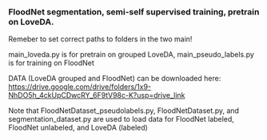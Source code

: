 ### FloodNet segmentation, semi-self supervised training, pretrain on LoveDA.
Remeber to set correct paths to folders in the two main!  

main_loveda.py is for pretrain on grouped LoveDA, main_pseudo_labels.py is for training on FloodNet  

DATA (LoveDA grouped and FloodNet) can be downloaded here: https://drive.google.com/drive/folders/1x9-NhDO5h_4ckUpCDwcRY_6F9tV98c-K?usp=drive_link  

Note that FloodNetDataset_pseudolabels.py, FloodNetDataset.py, and segmentation_dataset.py are used to load data for FloodNet labeled, FloodNet unlabeled, and LoveDA (labeled)

